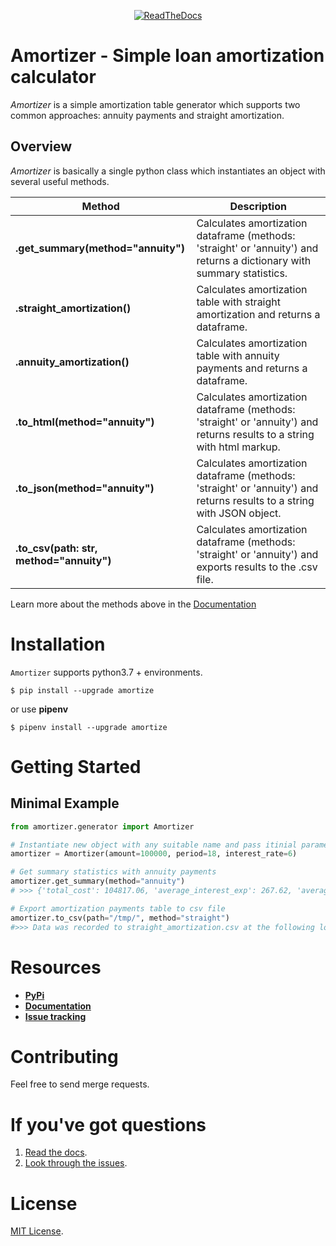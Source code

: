 <div align="center">

[![ReadTheDocs](https://readthedocs.org/projects/amortizer/badge/?version=latest)](https://amortizer.readthedocs.io/en/latest/?badge=latest)

</div>

# Amortizer - Simple loan amortization calculator

*Amortizer* is a simple amortization table generator which supports two common approaches: annuity payments and straight amortization. 


## Overview

*Amortizer* is basically a single python class which instantiates an object with several useful methods.

| Method | Description |
| ---- | --- |
| **.get_summary(method="annuity")** | Calculates amortization dataframe (methods: 'straight' or 'annuity') and returns a dictionary with summary statistics. |
| **.straight_amortization()** | Calculates amortization table with straight amortization and returns a dataframe. |
| **.annuity_amortization()** | Calculates amortization table with annuity payments and returns a dataframe. |
| **.to_html(method="annuity")** | Calculates amortization dataframe (methods: 'straight' or 'annuity') and returns results to a string with html markup. |
| **.to_json(method="annuity")** | Calculates amortization dataframe (methods: 'straight' or 'annuity') and returns results to a string with JSON object. |
| **.to_csv(path: str, method="annuity")** | Calculates amortization dataframe (methods: 'straight' or 'annuity') and exports results to the .csv file. |

Learn more about the methods above in the [Documentation][docs]

# Installation 

`Amortizer` supports python3.7 + environments.

```shell
$ pip install --upgrade amortize
```

or use **pipenv**

```shell
$ pipenv install --upgrade amortize
```


# Getting Started

## Minimal Example

```python
from amortizer.generator import Amortizer

# Instantiate new object with any suitable name and pass itinial parameters of the loan / mortgage
amortizer = Amortizer(amount=100000, period=18, interest_rate=6)

# Get summary statistics with annuity payments
amortizer.get_summary(method="annuity")
# >>> {'total_cost': 104817.06, 'average_interest_exp': 267.62, 'average_monthly_pmt': 5823.17, 'total_interest_exp': 4817.12}

# Export amortization payments table to csv file
amortizer.to_csv(path="/tmp/", method="straight")
#>>> Data was recorded to straight_amortization.csv at the following location: /tmp/

```

# Resources

- [**PyPi**](https://pypi.org/project/amortizer)
- [**Documentation**](https://amortizer.readthedocs.io/en/latest/)
- [**Issue tracking**](https://github.com/vlntsolo/amortizer/issues)


# Contributing

Feel free to send merge requests.


# If you've got questions

1. [Read the docs][docs].
2. [Look through the issues](https://github.com/vlnsolo/amortizer/issues).


# License

[MIT License](LICENSE).


[docs]: https://amortizer.readthedocs.io/en/latest/amortizer.html